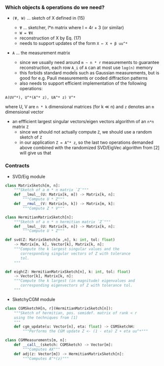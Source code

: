 ### Which objects & operations do we need?

- `(Ψ, W)` ... sketch of X defined in (15)
	- `Ψ` ... sketcher, l*n matrix where l = 4r + 3 (or similar)
	- `W = ΨX`
	- reconstruction of X by Eq. (17)
	- needs to support updates of the form `X ← X + β uu^*`

- `A` ... the measurement matrix
	- since we usually need around `m ~ n * r` measurements to guarantee reconstruction, each row `A_i` of `A` can at most use `log(n)` memory
	- this forbids standard models such as Gaussian measurements, but is good for e.g. Pauli measurements or coded diffraction patterns
	- also needs to support efficient implementation of the following operations:
```
A(UV^*), U^*(A^* z), UA^* z) V^*
```
where U, V are `n * k` dimensional matrices (for k ≪ n) and `z` denotes an `m` dimensional vector

- an effficient largest singular vectors/eigen vectors algorithm of an `n*n` matrix `Z`
	- since we should not actually compute `Z`, we should use a random sketch of `Z`
	- in our application `Z = A^* z`, so the last two operations demanded above combined with the randomized SVD/EigVec algorithm from [2] will give us that

### Contracts

- SVD/Eig module

```python
class MatrixSketch[m, n]:
	"""Sketch of a m * n matrix `Z`"""
	def __lmul__(U: Matrix[k, m]) -> Matrix[k, n]:
		"""Compute U * Z"""
	def __rmul__(V: Matrix[n, k]) -> Matrix[m, k]:
		"""Compute Z * V"""

class HermitianMatrixSketch[n]:
	"""Sketch of a n * n hermitian matrix `Z`"""
	def __lmul__(U: Matrix[k, n]) -> Matrix[k, n]:
		"""Compute U * Z"""

def svd(Z: MatrixSketch[m ,n], k: int, tol: float)
	-> Matrix[m, k], Vector[k], Matrix[k, n]:
	"""Compute the k largest singular values and the
	   corresponding singular vectors of Z with tolerance
	   tol.
	"""

def eigh(Z: HermitianMatrixSketch[n], k: int, tol: float)
	-> Vector[k], Matrix[k, n]:
	"""Compute the k largest (in magnitude) eigenvalues and
	   corresponding eigenvectors of Z with tolerance tol.
	"""
```

- SketchyCGM module

```python
class CGMSketchH[n, r](HermitianMatrixSketch[n]):
	"""Sketch of hermitian, pos. semidef. matrix of rank < r
	using the techniques from [1]
	"""
	def cgm_update(u: Vector[n], eta: float) -> CGMSketchH:
		"""Performs the CGM update Z <- (1 - eta) Z + eta uu^*"""

class CGMMeasurements[m, n]:
	def __call__(sketch: CGMSketch) -> Vector[m]:
		"""Computes AX"""
    def adj(z: Vector[m]) -> HermitianMatrixSketch[n]:
    	"""Computes A^*(z)"""
```
